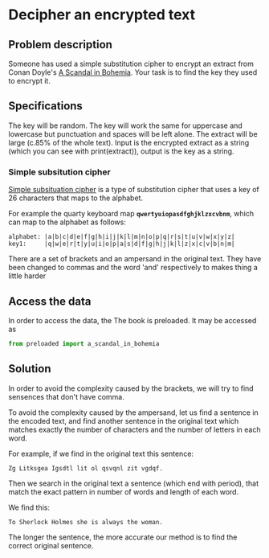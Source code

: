 # Decipher an encrypted text


## Problem description

Someone has used a simple substitution cipher to encrypt an extract from Conan Doyle's [A Scandal in Bohemia](https://www.gutenberg.org/files/1661/1661-h/1661-h.htm#chap01). Your task is to find the key they used to encrypt it.  

## Specifications
The key will be random. The key will work the same for uppercase and lowercase but punctuation and spaces will be left alone. The extract will be large (c.85% of the whole text). Input is the encrypted extract as a string (which you can see with print(extract)), output is the key as a string.

### Simple subsitution cipher
[Simple subsituation cipher](https://en.wikipedia.org/wiki/Substitution_cipher#Simple_substitution) is a type of substitution cipher that uses a key of 26 characters that maps to the alphabet.  

For example the quarty keyboard map **`qwertyuiopasdfghjklzxcvbnm`**, which can map to the alphabet as follows:

```
alphabet: |a|b|c|d|e|f|g|h|i|j|k|l|m|n|o|p|q|r|s|t|u|v|w|x|y|z|
key1:     |q|w|e|r|t|y|u|i|o|p|a|s|d|f|g|h|j|k|l|z|x|c|v|b|n|m|
```

There are a set of brackets and an ampersand in the original text. They have been changed to commas and the word 'and' respectively to makes thing a little harder

## Access the data

In order to access the data, the The book is preloaded. It may be accessed as

```python
from preloaded import a_scandal_in_bohemia
```


## Solution

In order to avoid the complexity caused by the brackets, we will try to find sensences that don't have comma.  

To avoid the complexity caused by the ampersand, let us find a sentence in the encoded text, and find another sentence in the original text which matches exactly the number of characters and the number of letters in each word.  

For example, if we find in the original text this sentence:

```
Zg Litksgea Igsdtl lit ol qsvqnl zit vgdqf.
```

Then we search in the original text a sentence (which end with period), that match the exact pattern in number of words and length of each word.  

We find this:  

```
To Sherlock Holmes she is always the woman.
```

The longer the sentence, the more accurate our method is to find the correct original sentence.  

